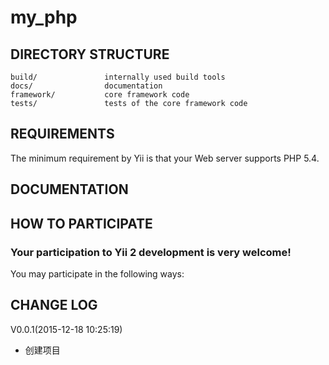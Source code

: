 my_php
===========================



DIRECTORY STRUCTURE
-------------------

```
build/               internally used build tools
docs/                documentation
framework/           core framework code
tests/               tests of the core framework code
```


REQUIREMENTS
------------

The minimum requirement by Yii is that your Web server supports PHP 5.4.


DOCUMENTATION
-------------




HOW TO PARTICIPATE
------------------

### Your participation to Yii 2 development is very welcome!

You may participate in the following ways:


CHANGE LOG
------------------

V0.0.1(2015-12-18 10:25:19)
* 创建项目



